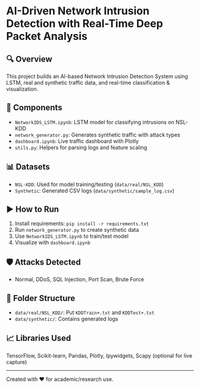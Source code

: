# AI-Driven Network Intrusion Detection with Real-Time Deep Packet Analysis

## 🔍 Overview
This project builds an AI-based Network Intrusion Detection System using LSTM, real and synthetic traffic data, and real-time classification & visualization.

## 📂 Components
- `NetworkIDS_LSTM.ipynb`: LSTM model for classifying intrusions on NSL-KDD
- `network_generator.py`: Generates synthetic traffic with attack types
- `dashboard.ipynb`: Live traffic dashboard with Plotly
- `utils.py`: Helpers for parsing logs and feature scaling

## 📊 Datasets
- `NSL-KDD`: Used for model training/testing (`data/real/NSL_KDD`)
- `Synthetic`: Generated CSV logs (`data/synthetic/sample_log.csv`)

## ▶️ How to Run
1. Install requirements: `pip install -r requirements.txt`
2. Run `network_generator.py` to create synthetic data
3. Use `NetworkIDS_LSTM.ipynb` to train/test model
4. Visualize with `dashboard.ipynb`

## 🛡️ Attacks Detected
- Normal, DDoS, SQL Injection, Port Scan, Brute Force

## 📁 Folder Structure
- `data/real/NSL_KDD/`: Put `KDDTrain+.txt` and `KDDTest+.txt`
- `data/synthetic/`: Contains generated logs

## 📈 Libraries Used
TensorFlow, Scikit-learn, Pandas, Plotly, Ipywidgets, Scapy (optional for live capture)

---

Created with ❤️ for academic/research use.
